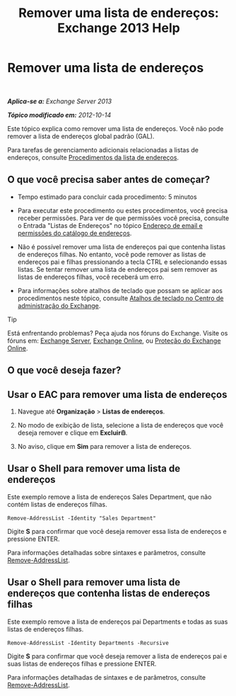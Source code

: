 ﻿---
title: 'Remover uma lista de endereços: Exchange 2013 Help'
TOCTitle: Remover uma lista de endereços
ms:assetid: 39a313f3-41d4-4c8f-af67-df2316f3687f
ms:mtpsurl: https://technet.microsoft.com/pt-br/library/Aa997294(v=EXCHG.150)
ms:contentKeyID: 50485388
ms.date: 05/22/2018
mtps_version: v=EXCHG.150
ms.translationtype: MT
---

# Remover uma lista de endereços

 

_**Aplica-se a:** Exchange Server 2013_

_**Tópico modificado em:** 2012-10-14_

Este tópico explica como remover uma lista de endereços. Você não pode remover a lista de endereços global padrão (GAL).

Para tarefas de gerenciamento adicionais relacionadas a listas de endereços, consulte [Procedimentos da lista de endereços](address-list-procedures-exchange-2013-help.md).

## O que você precisa saber antes de começar?

  - Tempo estimado para concluir cada procedimento: 5 minutos

  - Para executar este procedimento ou estes procedimentos, você precisa receber permissões. Para ver de que permissões você precisa, consulte o Entrada "Listas de Endereços" no tópico [Endereço de email e permissões do catálogo de endereços](email-address-and-address-book-permissions-exchange-2013-help.md).

  - Não é possível remover uma lista de endereços pai que contenha listas de endereços filhas. No entanto, você pode remover as listas de endereços pai e filhas pressionando a tecla CTRL e selecionando essas listas. Se tentar remover uma lista de endereços pai sem remover as listas de endereços filhas, você receberá um erro.

  - Para informações sobre atalhos de teclado que possam se aplicar aos procedimentos neste tópico, consulte [Atalhos de teclado no Centro de administração do Exchange](keyboard-shortcuts-in-the-exchange-admin-center-exchange-online-protection-help.md).


> [!TIP]
> Está enfrentando problemas? Peça ajuda nos fóruns do Exchange. Visite os fóruns em: <A href="https://go.microsoft.com/fwlink/p/?linkid=60612">Exchange Server</A>, <A href="https://go.microsoft.com/fwlink/p/?linkid=267542">Exchange Online</A>, ou <A href="https://go.microsoft.com/fwlink/p/?linkid=285351">Proteção do Exchange Online</A>.



## O que você deseja fazer?

## Usar o EAC para remover uma lista de endereços

1.  Navegue até **Organização** \> **Listas de endereços**.

2.  No modo de exibição de lista, selecione a lista de endereços que você deseja remover e clique em **Excluir**![Excluir ícone](images/JJ673559.14f639f6-61e8-4418-bbfb-0db14de9d2f5(EXCHG.150).gif "Excluir ícone").

3.  No aviso, clique em **Sim** para remover a lista de endereços.

## Usar o Shell para remover uma lista de endereços

Este exemplo remove a lista de endereços Sales Department, que não contém listas de endereços filhas.

    Remove-AddressList -Identity "Sales Department"

Digite **S** para confirmar que você deseja remover essa lista de endereços e pressione ENTER.

Para informações detalhadas sobre sintaxes e parâmetros, consulte [Remove-AddressList](https://technet.microsoft.com/pt-br/library/bb124342\(v=exchg.150\)).

## Usar o Shell para remover uma lista de endereços que contenha listas de endereços filhas

Este exemplo remove a lista de endereços pai Departments e todas as suas listas de endereços filhas.

    Remove-AddressList -Identity Departments -Recursive

Digite **S** para confirmar que você deseja remover a lista de endereços pai e suas listas de endereços filhas e pressione ENTER.

Para informações detalhadas de sintaxes e de parâmetros, consulte [Remove-AddressList](https://technet.microsoft.com/pt-br/library/bb124342\(v=exchg.150\)).

